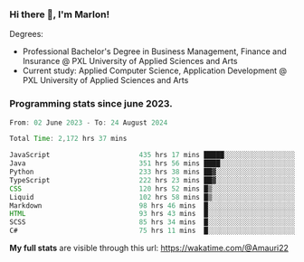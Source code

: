 
### Hi there 👋, I'm Marlon!

Degrees: 
- Professional Bachelor's Degree in Business Management, Finance and Insurance @ PXL University of Applied Sciences and Arts
- Current study: Applied Computer Science, Application Development @ PXL University of Applied Sciences and Arts

### Programming stats since june 2023.
<!--START_SECTION:waka-->

```java
From: 02 June 2023 - To: 24 August 2024

Total Time: 2,172 hrs 37 mins

JavaScript                      435 hrs 17 mins █████░░░░░░░░░░░░░░░░░░░░   19.80 %
Java                            351 hrs 56 mins ████░░░░░░░░░░░░░░░░░░░░░   16.01 %
Python                          233 hrs 38 mins ██▓░░░░░░░░░░░░░░░░░░░░░░   10.63 %
TypeScript                      222 hrs 23 mins ██▓░░░░░░░░░░░░░░░░░░░░░░   10.12 %
CSS                             120 hrs 52 mins █▒░░░░░░░░░░░░░░░░░░░░░░░   05.50 %
Liquid                          102 hrs 58 mins █▒░░░░░░░░░░░░░░░░░░░░░░░   04.68 %
Markdown                        98 hrs 46 mins  █░░░░░░░░░░░░░░░░░░░░░░░░   04.49 %
HTML                            93 hrs 43 mins  █░░░░░░░░░░░░░░░░░░░░░░░░   04.26 %
SCSS                            85 hrs 34 mins  █░░░░░░░░░░░░░░░░░░░░░░░░   03.89 %
C#                              75 hrs 11 mins  █░░░░░░░░░░░░░░░░░░░░░░░░   03.42 %
```

<!--END_SECTION:waka-->
**My full stats** are visible through this url: https://wakatime.com/@Amauri22
